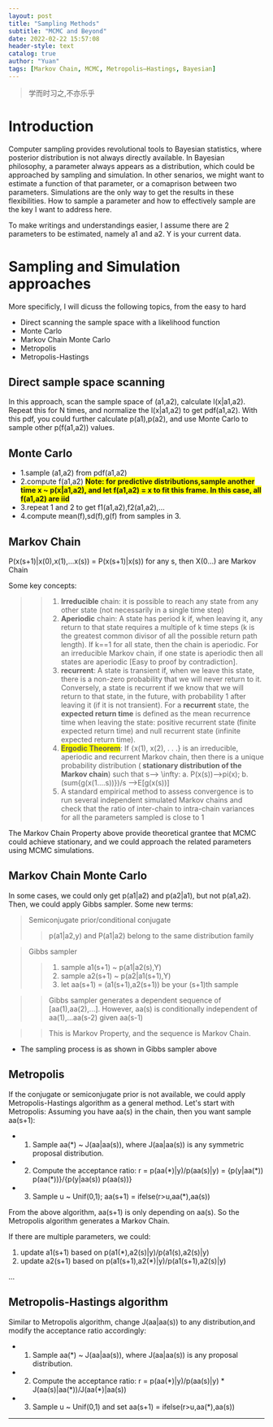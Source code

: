 ```yaml
---
layout: post
title: "Sampling Methods"
subtitle: "MCMC and Beyond"
date: 2022-02-22 15:57:08
header-style: text
catalog: true
author: "Yuan"
tags: [Markov Chain, MCMC, Metropolis–Hastings, Bayesian]
---
```

> 学而时习之,不亦乐乎

# Introduction
Computer sampling provides revolutional tools to Bayesian statistics, where posterior distribution is not always directly available. In Bayesian philosophy, a parameter always appears as a distribution, which could be approached by sampling and simulation. In other senarios, we might want to estimate a function of that parameter, or a comaprison between two parameters. Simulations are the only way to get the results in these flexibilities. How to sample a parameter and how to effectively sample are the key I want to address here.

To make writings and understandings easier, I assume there are 2 parameters to be estimated, namely a1 and a2. Y is your current data.

# Sampling and Simulation approaches
More specificly, I will dicuss the following topics, from the easy to hard
* Direct scanning the sample space with a likelihood function
* Monte Carlo
* Markov Chain Monte Carlo
* Metropolis
* Metropolis-Hastings

## Direct sample space scanning
In this approach, scan the sample space of (a1,a2), calculate l(x|a1,a2). Repeat this for N times, and normalize the l(x|a1,a2) to get pdf(a1,a2). With this pdf, you could further calculate p(a1),p(a2), and use Monte Carlo to sample other p(f(a1,a2)) values.

## Monte Carlo
* 1.sample (a1,a2) from pdf(a1,a2)
* 2.compute f(a1,a2) <span style="background-color: #FFFF00"> <b> Note: for predictive distributions,sample another time x ~ p(x\|a1,a2), and let f(a1,a2) = x to fit this frame. In this case, all f(a1,a2) are iid </b> </span>
* 3.repeat 1 and 2 to get f1(a1,a2),f2(a1,a2),...
* 4.compute mean(f),sd(f),g(f) from samples in 3.

## Markov Chain
P(x(s+1)|x(0),x(1),...x(s)) = P(x(s+1)|x(s)) for any s, then X(0...) are Markov Chain

Some key concepts:
>>1. <b>Irreducible</b> chain:  it is possible to reach any state from any other state (not necessarily in a single time step)
>>2. <b> Aperiodic</b> chain: A state has period k if, when leaving it, any return to that state requires a multiple of k time steps (k is the greatest common divisor of all the possible return path length). If k==1 for all state, then the chain is aperiodic.  For an irreducible Markov chain, if one state is aperiodic then all states are aperiodic [Easy to proof by contradiction].
>>3. <b>recurrent</b>: A state is transient if, when we leave this state, there is a non-zero probability that we will never return to it. Conversely, a state is recurrent if we know that we will return to that state, in the future, with probability 1 after leaving it (if it is not transient). For a <b>recurrent</b> state,  the <b>expected return time</b> is defined as the mean recurrence time when leaving the state: positive recurrent state (finite expected return time) and null recurrent state (infinite expected return time).
>>4. <span style="background-color: #FFFF00"><b>Ergodic Theorem</b></span>: If {x(1), x(2), . . .} is an irreducible, aperiodic and recurrent Markov chain, then there is a unique probability distribution (<b> stationary distribution of the Markov chain</b>) such that s--> \infty:
>>  a. P(x(s))-->pi(x);
>>  b. (sum{g(x(1....s))})/s -->E[g(x(s))]
>>5. A standard empirical method to assess convergence is to run several independent simulated Markov chains and check that the ratio of inter-chain to intra-chain variances for all the parameters sampled is close to 1

The Markov Chain Property above provide theoretical grantee that MCMC could achieve stationary, and we could approach the related parameters using MCMC simulations.
## Markov Chain Monte Carlo
In some cases, we could only get p(a1|a2) and p(a2|a1), but not p(a1,a2). Then, we could apply Gibbs sampler.
Some new terms:
>Semiconjugate prior/conditional conjugate
>> p(a1\|a2,y) and P(a1\|a2) belong to the same distribution family

>Gibbs sampler
>>1. sample a1(s+1) ~ p(a1\|a2(s),Y) 
>>2. sample a2(s+1) ~ p(a2\|a1(s+1),Y)
>>3. let aa(s+1) = (a1(s+1),a2(s+1)) be your (s+1)th sample

>>Gibbs sampler generates a dependent sequence of [aa(1),aa(2),...]. However, aa(s) is conditionally independent of aa(1),...aa(s-2) given aa(s-1)

>>This is Markov Property, and the sequence is Markov Chain.


* The sampling process is as shown in Gibbs sampler above
  
## Metropolis
If the conjugate or semiconjugate prior is not available, we could apply Metropolis-Hastings algorithm as a general method. Let's start with Metropolis:
Assuming you have aa(s) in the chain, then you want sample aa(s+1):
* 1. Sample aa(*) ~ J(aa|aa(s)), where J(aa|aa(s)) is any symmetric proposal distribution.
* 2. Compute the acceptance ratio: r = p(aa(\*)|y)/p(aa(s)|y) = {p(y|aa(\*)) p(aa(\*))}/{p(y|aa(s)) p(aa(s))}
* 3. Sample u ~ Unif(0,1); aa(s+1) = ifelse(r>u,aa(\*),aa(s))
  
From the above algorithm, aa(s+1) is only depending on aa(s). So the Metropolis algorithm generates a Markov Chain.

If there are multiple parameters, we could:
1. update a1(s+1) based on p(a1(\*),a2(s)|y)/p(a1(s),a2(s)|y)
2. update a2(s+1) based on p(a1(s+1),a2(\*)|y)/p(a1(s+1),a2(s)|y)

...
## Metropolis-Hastings algorithm
Similar to Metropolis algorithm, change J(aa|aa(s)) to any distribution,and modify the acceptance ratio accordingly:
* 1. Sample aa(*) ~ J(aa|aa(s)), where J(aa|aa(s)) is any proposal distribution.
* 2. Compute the acceptance ratio: r = p(aa(\*)|y)/p(aa(s)|y) * J(aa(s)|aa(\*))/J(aa(\*)|aa(s)) 
* 3. Sample u ~ Unif(0,1) and set aa(s+1) = ifelse(r>u,aa(\*),aa(s))


---
